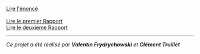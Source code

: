 <p>
  <a href="https://github.com/ClementTruillet/Double-Git-Heroes/blob/master/doc/enonce.pdf" target="_blank">Lire l'énoncé</a><br>
  <br>
  <a href="https://github.com/ClementTruillet/Double-Git-Heroes/blob/master/doc/Rapport%201.pdf" target="_blank">Lire le premier Rapport</a> <br>
  <a href="https://github.com/ClementTruillet/Double-Git-Heroes/blob/master/doc/Rapport%202.pdf" target="_blank">Lire le deuxieme Rapport</a>
     <br>
</p>

<hr>
<p><em>Ce projet a été réalisé par <strong>Valentin Frydrychowski</strong> et <strong>Clément Truillet</strong></em></p>
